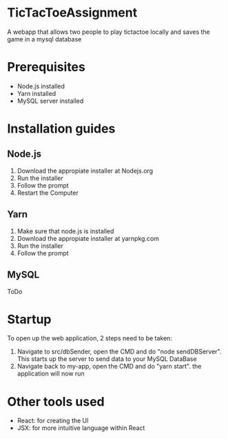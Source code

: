 # TicTacToeAssignment
A webapp that allows two people to play tictactoe locally and saves the game in a mysql database

# Prerequisites
- Node.js installed
- Yarn installed
- MySQL server installed

# Installation guides

## Node.js
1. Download the appropiate installer at Nodejs.org
2. Run the installer
3. Follow the prompt
4. Restart the Computer

## Yarn
1. Make sure that node.js is installed
2. Download the appropiate installer at yarnpkg.com
3. Run the installer
4. Follow the prompt

## MySQL
ToDo

# Startup 
To open up the web application, 2 steps need to be taken:
1. Navigate to src/dbSender, open the CMD and do "node sendDBServer". This starts up the server to send data to your MySQL DataBase
2. Navigate back to my-app, open the CMD and do "yarn start". the application will now run

# Other tools used
- React: for creating the UI
- JSX: for more intuitive language within React